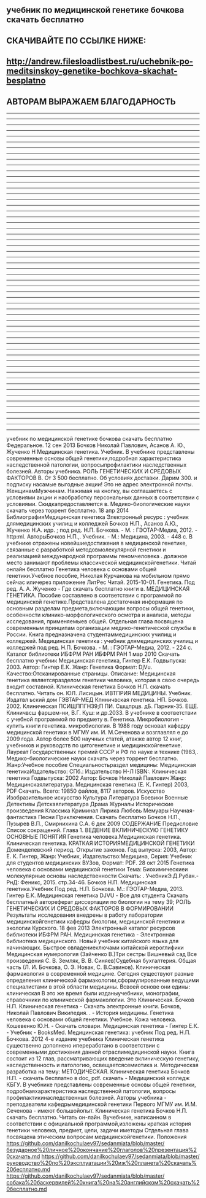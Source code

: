 учебник по медицинской генетике бочкова скачать бесплатно
--------------------------------------------------
СКАЧИВАЙТЕ ПО ССЫЛКЕ НИЖЕ:
--------------------------------------------------
http://andrew.filesloadlistbest.ru/uchebnik-po-meditsinskoy-genetike-bochkova-skachat-besplatno
--------------------------------------------------
АВТОРАМ ВЫРАЖАЕМ БЛАГОДАРНОСТЬ
--------------------------------------------------
--------------------------------------------------
--------------------------------------------------
--------------------------------------------------
--------------------------------------------------
--------------------------------------------------
--------------------------------------------------
--------------------------------------------------
--------------------------------------------------
--------------------------------------------------
--------------------------------------------------
--------------------------------------------------
--------------------------------------------------
--------------------------------------------------
--------------------------------------------------
--------------------------------------------------
--------------------------------------------------
--------------------------------------------------
--------------------------------------------------
--------------------------------------------------
--------------------------------------------------
--------------------------------------------------
--------------------------------------------------
--------------------------------------------------
--------------------------------------------------
--------------------------------------------------
--------------------------------------------------
--------------------------------------------------
--------------------------------------------------
--------------------------------------------------
--------------------------------------------------
--------------------------------------------------
--------------------------------------------------
--------------------------------------------------
--------------------------------------------------
--------------------------------------------------
--------------------------------------------------
--------------------------------------------------
--------------------------------------------------
--------------------------------------------------
--------------------------------------------------
--------------------------------------------------
--------------------------------------------------
--------------------------------------------------
--------------------------------------------------
--------------------------------------------------
--------------------------------------------------
--------------------------------------------------
--------------------------------------------------
--------------------------------------------------
--------------------------------------------------
--------------------------------------------------
--------------------------------------------------
--------------------------------------------------
--------------------------------------------------
--------------------------------------------------
--------------------------------------------------
учебник по медицинской генетике бочкова скачать бесплатно Федеральное. 12 сен 2013  Бочков Николай Павлович, Асанов А. Ю., Жученко Н Медицинская генетика. Учебник. В учебнике представлены современные основы общей генетики,подробная характеристика наследственной патологии, вопросыпрофилактики наследственных болезней. Авторы учебника. РОЛЬ ГЕНЕТИЧЕСКИХ И СРЕДОВЫХ ФАКТОРОВ В. От 3 500   бесплатно. Об условиях доставки. Дарим 300. и подписку насамые выгодные акции! Это не адрес электронной почты. ЖенщинамМужчинам. Нажимая на кнопку, вы соглашаетесь с условиями акции и наобработку персональных данных в соответствии с условиями. Скидкапредоставляется в. Медико-биологические науки скачать через торрент бесплатно. 18 апр 2014  БиблиографияМедицинская генетика Электронный ресурс : учебник длямедицинских училищ и колледжей  Бочков Н.П., Асанов А.Ю., Жученко Н.А. идр. ; под ред. Н.П. Бочкова. - М. : ГЭОТАР-Медиа, 2012. - http:ml. АвторыБочков Н.П.,. Учебник. - М.: Медицина, 2003. - 448 с. В учебнике отражены новейшиедостижения в медицинской генетике, связанные с разработкой методовмолекулярной генетики и реализацией международной программы геномчеловека . должное место занимают проблемы классической медицинскойгенетики. Читай онлайн бесплатно Генетика человека с основами общей генетики.Учебное пособие, Николая Курчанова на мобильном прямо сейчас иличерез приложение ЛитРес Читай. 2015-10-01. Генетика. Под ред. А. А. Жученко - Где скачать бесплатно книги в. МЕДИЦИНСКАЯ ГЕНЕТИКА. Пособие составлено в соответствии с программой по медицинской генетике.Представлена достаточная информация по основным разделам предмета,включающим вопросы общей генетики, особенности клинико-морфологического осмотра и анализа, методы исследования, применяемыев общей. Отдельная глава посвящена современным принципам организации медико-генетической службы в России. Книга предназначена студентаммедицинских училищ и колледжей. Медицинская генетика : учебник длямедицинских училищ и колледжей  под ред. Н.П. Бочкова. - М. : ГЭОТАР-Медиа, 2012. - 224 с. Каталог библиотеки ИБФРМ РАН  ИБФРМ РАН
1 мар 2010  Скачать бесплатно учебник Медицинская генетика, Гинтер Е.К. Годвыпуска: 2003. Автор: Гинтер Е.К. Жанр: Генетика Формат: DjVu. Качество:Отсканированные страницы. Описание: Медицинская генетика являетсяразделом генетики человека, которая в свою очередь входит составной. Клиническая генетика Бочков Н.П. скачать бесплатно. Читать он. ЮЛ. Лисицын. ИВТПРИЯ МЕДИЦИНЫ. Учебник. Издатвл ьский дом ГЭВТАР-МЕД  Кпнничвская генетика. НП. Бочков. 2002. Клиническая ПСИЩППГН39;П ПИ. Сшщпрцв. дБ. Парник-35. ЕЩЕ. Клиничвсш фаршем-ни, В.Г. Куш: и др.2033.  В учебнике в соответствии с учебной программой по предмету в. Генетика. Микробиология - купить книги генетика. микробиология. В 1988 году основал кафедру медицинской генетики в МГМУ им. И. М.Сеченова и возглавлял е до 2009 года. Автор более 500 научных статей, атакже автор 12 книг, учебников и руководств по цитогенетике и медицинскойгенетике. Лауреат Государственных премий СССР и РФ по науке и технике (1983,. Медико-биологические науки скачать через торрент бесплатно.  Жанр:Учебное пособие Специальностьраздел медицины: Медицинская генетикаИздательство: СПб.: Издательство Н-Л ISBN:.  Клиническая генетика Годвыпуска: 2002 Автор: Бочков Николай Павлович Жанр: Медицинскаялитература. Медицинская генетика (Е. К. Гинтер) 2003, PDF Скачать. Всего: 19850 файлов, 8117 авторов. Искусство  Изобразительное искусство Культура  Литература  Боевики  Военные  Детективы  Детскаялитература  Драма  Журналы  Исторические произведения  Классика Криминал  Лирика  Любовь  Мемуары  Научная-фантастика  Песни Приключения. Скачать бесплатно Бочков Н.П., Пузырев В.П., Смирнихина С.А. 6 дек 2009  СОДЕРЖАНИЕ Предисловие Список сокращений. Глава 1. ВЕДЕНИЕ ВКЛИНИЧЕСКУЮ ГЕНЕТИКУ ОСНОВНЫЕ ПОНЯТИЯ Генетика человека.Медицинская генетика. Клиническая генетика. КРАТКАЯ ИСТОРИЯМЕДИЦИНСКОЙ ГЕНЕТИКИ Доменделевский период. Открытие законов. Год выпуска: 2003, Автор: Е. К. Гинтер, Жанр: Учебник, Издательство:Медицина, Серия: Учебник для студентов медицинских ВУЗов, Формат: PDF. 28 окт 2015  Генетика человека с основами медицинской генетики Тема: Биохимическиеи молекулярные основы наследственности  Скачать: . УчебникЭ.Д.Рубан.- РнД: Феникс, 2015. стр.34-46. Бочков Н.П. Медицинская генетика.Учебник  Под ред. Н.П. Бочкова.  М.: ГЭОТАР-Медиа, 2013. Гинтер Е.К. Медицинская генетика DJVU - Все для студента
Скачать бесплатный автореферат диссертации по   биологии   на тему 39; РОЛЬ ГЕНЕТИЧЕСКИХ И СРЕДОВЫХ ФАКТОРОВ В ФОРМИРОВАНИИ Результаты исследования внедрены в работу лаборатории медицинскойгенетики кафедры биологии, медицинской генетики и экологии Курского. 18 фев 2013  Электронный каталог ресурсов библиотеки ИБФРМ РАН. Медицинская генетика - Электронная библиотека медицинского. Новый учебник китайского языка для начинающих. Быстрое овладениеключами китайской иероглифики  Медицинская нумерология (Зайченко В.)Три сестры Вишневый сад Все произведения  С. В. Земляк, В. В. Синяев)Судебная бухгалтерия. Общая часть (Л. И. Бочкова, О. Э. Новак, С. В.Савинов). Клиническая фармакология в современной медицине. Сегодня существуют разные определения клинической фармакологии,сформулированные ведущими специалистами в этой области медицины. Всвоей основе они едины: клиническая  В это же время были изданыучебники, монографии, справочники по клинической фармакологии. Это Клиническая. Бочков Н.П.  Клиническая генетика - Скачать электронные книги. Бочков, Николай Павлович  Википедия. .  - История медицины. Генетика человека с основами общей генетики. Учебное. Кожа человека. Кошевенко Ю.Н. - Скачать словари. Медицинская генетика - Гинтер Е.К. - Учебник - BooksMed. Медицинская генетика: учебник  Под ред. Н.П. Бочкова. 2012
4-е издание учебника Клиническая генетика существенно дополнено ипереработано в соответствии с современными достижения данной отраслимедицинской науки. Книга состоит из 12 глав, рассматривающих введение вклиническую генетику, наследственность и патологию, освещаетсясемиотика и. Методическая разработка на тему: МЕТОДИЧЕСКАЯ. Клиническая генетика Бочков Н.П. - скачать бесплатно в doc, pdf. скачать - Медицинский колледж КБГУ. В учебнике представлены современные основы общей генетики, подробнаяхарактеристика наследственной патологии, вопросы профилактикинаследственных болезней. Авторы учебника - преподаватели кафедрымедицинской генетики Первого МГМУ им. И.М. Сеченова - имеют большойопыт. Клиническая генетика Бочков Н.П. скачать бесплатно. Читать он-лайн. Вучебнике, написанном в соответствии с официальной программой,изложены краткая история генетики человека, предмет, цели, задачи иметоды  Отдельная глава посвящена этическим вопросам медицинскойгенетики. Положения
https://github.com/danilkochulaev97/sedanmiata/blob/master/безударное%20личное%20окончание%20глаголов%20презентация%20скачать.md
https://github.com/danilkochulaev97/sedanmiata/blob/master/руководство%20по%20эксплуатации%20иж%20планета%20скачать%20бесплатно.md
https://github.com/danilkochulaev97/sedanmiata/blob/master/собака%20баскервилей%20книга%20на%20английском%20скачать%20бесплатно.md